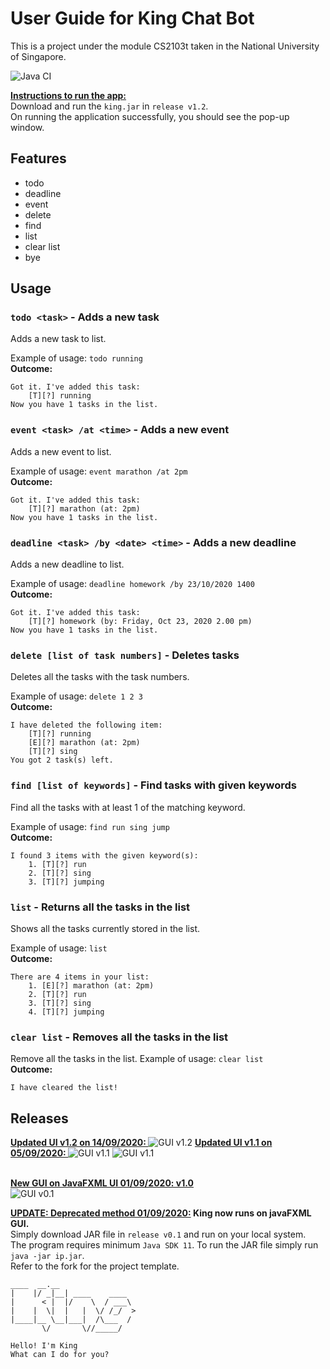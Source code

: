 # User Guide for King Chat Bot
This is a project under the module CS2103t taken in the National University of Singapore.  


<img>![Java CI](https://github.com/todoge/ip/workflows/Java%20CI/badge.svg)</img>

<strong><u>Instructions to run the app:</u></strong>  
Download and run the `king.jar` in `release v1.2`.\
On running the application successfully, you should see the pop-up window.  
## Features 
<ul>
    <li>todo</li>
    <li>deadline</li>
    <li>event</li>
    <li>delete</li>
    <li>find</li>
    <li>list</li>
    <li>clear list</li>
    <li>bye</li>
</ul>

## Usage
### `todo <task>` - Adds a new task 
Adds a new task to list.  

Example of usage: `todo running`  
<strong>Outcome:</strong>  
````
Got it. I've added this task:  
    [T][?] running  
Now you have 1 tasks in the list.
````

### `event <task> /at <time>` - Adds a new event
Adds a new event to list.  

Example of usage: `event marathon /at 2pm`  
<strong>Outcome:</strong>  
````
Got it. I've added this task:  
    [T][?] marathon (at: 2pm)  
Now you have 1 tasks in the list.
````
### `deadline <task> /by <date> <time>` - Adds a new deadline
Adds a new deadline to list.  

Example of usage: `deadline homework /by 23/10/2020 1400`  
<strong>Outcome:</strong>  
````
Got it. I've added this task:  
    [T][?] homework (by: Friday, Oct 23, 2020 2.00 pm) 
Now you have 1 tasks in the list.
````

### `delete [list of task numbers]` - Deletes tasks
Deletes all the tasks with the task numbers. 

Example of usage: `delete 1 2 3`  
<strong>Outcome:</strong>  
````
I have deleted the following item:  
    [T][?] running  
	[E][?] marathon (at: 2pm)  
	[T][?] sing  
You got 2 task(s) left.
````

### `find [list of keywords]` - Find tasks with given keywords
Find all the tasks with at least 1 of the matching keyword.  

Example of usage: 
`find run sing jump`  
<strong>Outcome:</strong>  
````
I found 3 items with the given keyword(s):
	1. [T][?] run
	2. [T][?] sing
	3. [T][?] jumping
````

### `list` - Returns all the tasks in the list
Shows all the tasks currently stored in the list.

Example of usage: `list`  
<strong>Outcome:</strong>  
````
There are 4 items in your list:
	1. [E][?] marathon (at: 2pm)
	2. [T][?] run
	3. [T][?] sing
	4. [T][?] jumping
````

### `clear list` - Removes all the tasks in the list
Remove all the tasks in the list.
Example of usage: 
`clear list`  
<strong>Outcome:</strong>  
````
I have cleared the list!
````
## Releases
<u><strong> Updated UI v1.2 on 14/09/2020: </strong></u>
![GUI v1.2](Ui.png)
<u><strong> Updated UI v1.1 on 05/09/2020: </strong></u>
![GUI v1.1](images/ui_v1_1.png)
![GUI v1.1](images/ui_v1_1_2.png)


<br><u><strong>New GUI on JavaFXML UI 01/09/2020: v1.0</strong></u>\
![GUI v0.1](images/king_gui_v0_1.png)


<strong><u>UPDATE: Deprecated method 01/09/2020:</u> King now runs on javaFXML GUI.</strong>\
Simply download JAR file in `release v0.1` and run on your local system.\
The program requires minimum `Java SDK 11`. To run the JAR file simply run `java -jar ip.jar`. \
Refer to the fork for the project template.

   ```
   ____  __.__
  |    |/ _|__| ____    ____
  |      < |  |/    \  / ___\
  |    |  \|  |   |  \/ /_/  >
  |____|__ \__|___|  /\___  /
          \/       \//_____/
  
  Hello! I'm King
  What can I do for you?
   ```